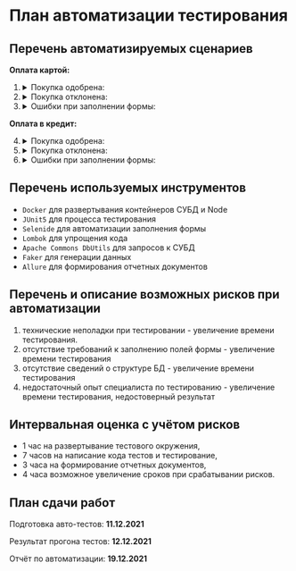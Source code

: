 # **План автоматизации тестирования**

## **Перечень автоматизируемых сценариев**

**Оплата картой:**
1. <details><summary>Покупка одобрена:</summary>
            
    * открытие [приложения](http://localhost:8080) 
    * нажатие кнопки **"Купить"**
    * заполнение формы с номером карты со статусом **Approved**
    * нажатие кнопки **"Продолжить"**

    **Ожидаемый результат:** Покупка оформлена, в БД создана запись о транзакции

    1 тест-кейс.


1. <details><summary>Покупка отклонена:</summary>

    * открытие [приложения](http://localhost:8080) 
    * нажатие кнопки **"Купить"**
    * заполнение формы:
        * с номером карты со статусом **Declined**
        * с номером карты не из набора
    * нажатие кнопки **"Продолжить"**

    **Ожидаемый результат:** Покупка не оформлена, в БД нет новой транзакции
        
    2 тест-кейса.

1. <details><summary>Ошибки при заполнении формы:</summary>

    * открытие [приложения](http://localhost:8080) 
    * нажатие кнопки **"Купить"**
    * заполнение формы:
        * с невалидным сроком действия карты (месяц и год)
        * с невалидным именем
        * с незаполненным номером карты
        * с незаполненным сроком действия карты (месяц и год)
        * с незаполненным именем
        * с незаполненным CVC/CVV
    * нажатие кнопки **"Продолжить"**

    **Ожидаемый результат:** Покупка не оформлена, форма не отправлена
        
    8 тест-кейсов.

**Оплата в кредит:**

4. <details><summary>Покупка одобрена:</summary>
    
    * открытие [приложения](http://localhost:8080) 
    * нажатие кнопки **"Купить в кредит"**
    * заполнение формы с номером карты со статусом **Approved**
    * нажатие кнопки **"Продолжить"**

    **Ожидаемый результат:** Покупка оформлена, в БД создана запись о транзакции
    
    1 тест-кейс.


1. <details><summary>Покупка отклонена:</summary>

    * открытие [приложения](http://localhost:8080) 
    * нажатие кнопки **"Купить в кредит"**
    * заполнение формы:
        * с номером карты со статусом **Declined**
        * с номером карты не из набора           
    * нажатие кнопки **"Продолжить"**

    **Ожидаемый результат:** Покупка не оформлена, в БД нет новой транзакции
        
    2 тест-кейса.

1. <details><summary>Ошибки при заполнении формы:</summary>

    * открытие [приложения](http://localhost:8080) 
    * нажатие кнопки **"Купить"**
    * заполнение формы:
        * с невалидным сроком действия карты (месяц и год)
        * с невалидным именем
        * с незаполненным номером карты
        * с незаполненным сроком действия карты (месяц и год)
        * с незаполненным именем
        * с незаполненным CVC/CVV
            
    * нажатие кнопки **"Продолжить"**

    **Ожидаемый результат:** Покупка не оформлена, форма не отправлена

    8 тест-кейсов.    

## **Перечень используемых инструментов**

* `Docker` для развертывания контейнеров СУБД и Node
* `JUnit5` для процесса тестирования
* `Selenide` для автоматизации заполнения формы 
* `Lombok` для упрощения кода
* `Apache Commons DbUtils` для запросов к СУБД
* `Faker` для генерации данных
* `Allure` для формирования отчетных документов


## **Перечень и описание возможных рисков при автоматизации**

1. технические неполадки при тестировании - увеличение времени тестирования.
1. отсутствие требований к заполнению полей формы - увеличение времени тестирования
1. отсутствие сведений о структуре БД - увеличение времени тестирования
1. недостаточный опыт специалиста по тестированию - увеличение времени тестирования, недостоверный результат

## **Интервальная оценка с учётом рисков**
    
* 1 час на развертывание тестового окружения,
* 7 часов на написание кода тестов и тестирование,
* 3 часа на формирование отчетных документов,
* 4 часа возможное увеличение сроков при срабатывании рисков.

## **План сдачи работ**

Подготовка авто-тестов: **11.12.2021**

Результат прогона тестов: **12.12.2021**

Отчёт по автоматизации: **19.12.2021**
